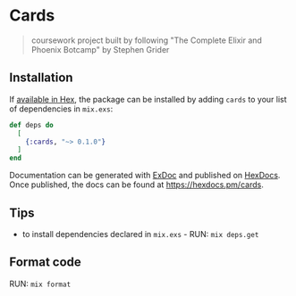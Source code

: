 # Cards

> coursework project built by following "The Complete Elixir and Phoenix Botcamp" by Stephen Grider

## Installation

If [available in Hex](https://hex.pm/docs/publish), the package can be installed
by adding `cards` to your list of dependencies in `mix.exs`:

```elixir
def deps do
  [
    {:cards, "~> 0.1.0"}
  ]
end
```

Documentation can be generated with [ExDoc](https://github.com/elixir-lang/ex_doc)
and published on [HexDocs](https://hexdocs.pm). Once published, the docs can
be found at <https://hexdocs.pm/cards>.

## Tips
- to install dependencies declared in `mix.exs` - RUN: `mix deps.get`

## Format code
RUN: `mix format`